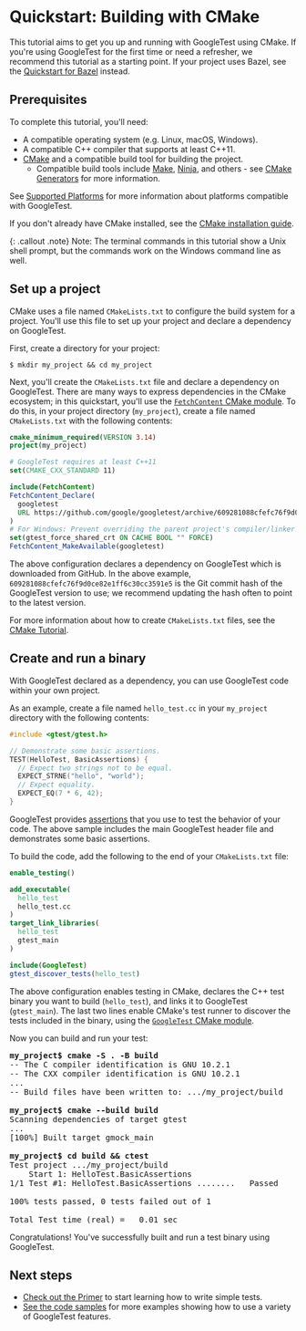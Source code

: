 # Quickstart: Building with CMake

This tutorial aims to get you up and running with GoogleTest using CMake. If you're using GoogleTest for the first time
or need a refresher, we recommend this tutorial as a starting point. If your project uses Bazel, see the
[Quickstart for Bazel](quickstart-bazel.md) instead.

## Prerequisites

To complete this tutorial, you'll need:

* A compatible operating system (e.g. Linux, macOS, Windows).
* A compatible C++ compiler that supports at least C++11.
* [CMake](https://cmake.org/) and a compatible build tool for building the project.
    * Compatible build tools include
      [Make](https://www.gnu.org/software/make/),
      [Ninja](https://ninja-build.org/), and others - see
      [CMake Generators](https://cmake.org/cmake/help/latest/manual/cmake-generators.7.html)
      for more information.

See [Supported Platforms](platforms.md) for more information about platforms compatible with GoogleTest.

If you don't already have CMake installed, see the
[CMake installation guide](https://cmake.org/install).

{: .callout .note} Note: The terminal commands in this tutorial show a Unix shell prompt, but the commands work on the
Windows command line as well.

## Set up a project

CMake uses a file named `CMakeLists.txt` to configure the build system for a project. You'll use this file to set up
your project and declare a dependency on GoogleTest.

First, create a directory for your project:

```
$ mkdir my_project && cd my_project
```

Next, you'll create the `CMakeLists.txt` file and declare a dependency on GoogleTest. There are many ways to express
dependencies in the CMake ecosystem; in this quickstart, you'll use the
[`FetchContent` CMake module](https://cmake.org/cmake/help/latest/module/FetchContent.html). To do this, in your project
directory (`my_project`), create a file named
`CMakeLists.txt` with the following contents:

```cmake
cmake_minimum_required(VERSION 3.14)
project(my_project)

# GoogleTest requires at least C++11
set(CMAKE_CXX_STANDARD 11)

include(FetchContent)
FetchContent_Declare(
  googletest
  URL https://github.com/google/googletest/archive/609281088cfefc76f9d0ce82e1ff6c30cc3591e5.zip
)
# For Windows: Prevent overriding the parent project's compiler/linker settings
set(gtest_force_shared_crt ON CACHE BOOL "" FORCE)
FetchContent_MakeAvailable(googletest)
```

The above configuration declares a dependency on GoogleTest which is downloaded from GitHub. In the above
example, `609281088cfefc76f9d0ce82e1ff6c30cc3591e5` is the Git commit hash of the GoogleTest version to use; we
recommend updating the hash often to point to the latest version.

For more information about how to create `CMakeLists.txt` files, see the
[CMake Tutorial](https://cmake.org/cmake/help/latest/guide/tutorial/index.html).

## Create and run a binary

With GoogleTest declared as a dependency, you can use GoogleTest code within your own project.

As an example, create a file named `hello_test.cc` in your `my_project`
directory with the following contents:

```cpp
#include <gtest/gtest.h>

// Demonstrate some basic assertions.
TEST(HelloTest, BasicAssertions) {
  // Expect two strings not to be equal.
  EXPECT_STRNE("hello", "world");
  // Expect equality.
  EXPECT_EQ(7 * 6, 42);
}
```

GoogleTest provides [assertions](primer.md#assertions) that you use to test the behavior of your code. The above sample
includes the main GoogleTest header file and demonstrates some basic assertions.

To build the code, add the following to the end of your `CMakeLists.txt` file:

```cmake
enable_testing()

add_executable(
  hello_test
  hello_test.cc
)
target_link_libraries(
  hello_test
  gtest_main
)

include(GoogleTest)
gtest_discover_tests(hello_test)
```

The above configuration enables testing in CMake, declares the C++ test binary you want to build (`hello_test`), and
links it to GoogleTest (`gtest_main`). The last two lines enable CMake's test runner to discover the tests included in
the binary, using the
[`GoogleTest` CMake module](https://cmake.org/cmake/help/git-stage/module/GoogleTest.html).

Now you can build and run your test:

<pre>
<strong>my_project$ cmake -S . -B build</strong>
-- The C compiler identification is GNU 10.2.1
-- The CXX compiler identification is GNU 10.2.1
...
-- Build files have been written to: .../my_project/build

<strong>my_project$ cmake --build build</strong>
Scanning dependencies of target gtest
...
[100%] Built target gmock_main

<strong>my_project$ cd build && ctest</strong>
Test project .../my_project/build
    Start 1: HelloTest.BasicAssertions
1/1 Test #1: HelloTest.BasicAssertions ........   Passed    0.00 sec

100% tests passed, 0 tests failed out of 1

Total Test time (real) =   0.01 sec
</pre>

Congratulations! You've successfully built and run a test binary using GoogleTest.

## Next steps

* [Check out the Primer](primer.md) to start learning how to write simple tests.
* [See the code samples](samples.md) for more examples showing how to use a variety of GoogleTest features.
